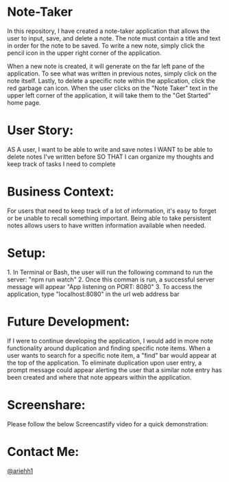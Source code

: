 # Note-Taker

In this repository, I have created a note-taker application that allows the user to input, save, and delete a note. The note must contain a title and text in order for the note to be saved. To write a new note, simply click the pencil icon in the upper right corner of the application.

When a new note is created, it will generate on the far left pane of the application. To see what was written in previous notes, simply click on the note itself. Lastly, to delete a specific note within the application, click the red garbage can icon. When the user clicks on the "Note Taker" text in the upper left corner of the application, it will take them to the "Get Started" home page.

<h1>User Story:</h1>
AS A user, I want to be able to write and save notes
I WANT to be able to delete notes I've written before
SO THAT I can organize my thoughts and keep track of tasks I need to complete

<h1>Business Context:</h1>
For users that need to keep track of a lot of information, it's easy to forget or be unable to recall something important. Being able to take persistent notes allows users to have written information available when needed.

<h1>Setup:</h1>
1. In Terminal or Bash, the user will run the following command to run the server: "npm run watch"
2. Once this comman is run, a successful server message will appear "App listening on PORT: 8080"
3. To access the application, type "localhost:8080" in the url web address bar

<h1>Future Development:</h1>
If I were to continue developing the application, I would add in more note functionality around duplication and finding specific note items. When a user wants to search for a specific note item, a "find" bar would appear at the top of the application. To eliminate duplication upon user entry, a prompt message could appear alerting the user that a similar note entry has been created and where that note appears within the application.

<h1>Screenshare:</h1>
Please follow the below Screencastify video for a quick demonstration:

<h1>Contact Me:</h1>

[@ariehh1](https://github.com/ariehh1)
